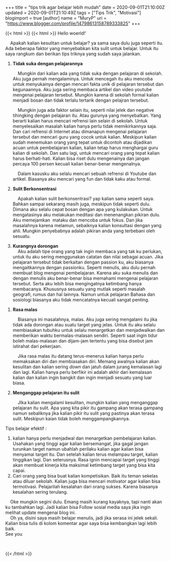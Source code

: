 +++
title = "tips trik agar belajar lebih mudah"
date = 2020-09-01T21:10:00Z
updated = 2020-09-01T21:10:49Z
tags = ["Tips Trik", "Motivasi"]
blogimport = true 
[author]
	name = "MuryP"
	uri = "https://www.blogger.com/profile/14798613158789333825"
+++

{{< html >}}
{{< html >}}
Hello woerld!'<div><span>&nbsp;&nbsp; &nbsp;</span>Apakah kalian kesulitan untuk belajar? ya sama saya dulu juga seperti itu. Ada beberapa faktor yang menyebabkan kita sulit untuk belajar. Untuk itu saya rangkum dan berikan tips triknya yang sudah saya jalankan.</div><div><ol style="text-align: left;">  <li><b>Tidak suka dengan pelajarannya</b></li>  <p><span>&nbsp; &nbsp; Mungkin dari kalian ada yang tidak suka dengan pelajaran di sekolah. Aku juga pernah mengalaminya. Untuk mencegah itu aku mencoba untuk menyukainya dengan mencari fakta unik di pelajaran tersebut dan kegunaannya. Aku juga sering membaca artikel dan video youtube mengenai pelajaran tersebut. Mungkin karena di sekolah formal kalian menjadi bosan dan tidak terlalu tertarik dengan pelajran tersebut.&nbsp;</span></p><p><span>&nbsp; &nbsp; Mungkin juga ada faktor selain itu, seperti nilai jelek dan negative tihingking dengan pelajaran itu. Atau gurunya yang menyebalkan. Yang berarti kalian harus mencari refrensi lain selain di sekolah. Untuk menyelesaikan masalah kalian hanya perlu tidak memikirkannya saja. Dan cari refrensi di Internet atau dimanapun mengenai pelajaran tersebut dan mencari guru yang cocok untuk kalian. Meskipun kalian sudah menemukan orang yang tepat untuk dicontoh atau dijadikan acuan untuk pembelajaran kalian, kalian tetap harus menghargai guru kalian di sekolah. Dan satu lagi, untuk mencari orang yang tepat kalian harus berhati-hati. Kalian bisa riset dulu mengenainya dan jangan percaya 100 persen kecuali kalian benar-benar mengenalnya.&nbsp;</span><br /></p><p><span><span>&nbsp; &nbsp; Dalam kasusku aku selalu mencari sebuah refrensi di Youtube dan artikel. Biasanya aku mencari yang fun dan tidak kaku atau formal.</span><br /></span></p><p>  </p><li><b>Sulit Berkonsentrasi</b></li>  <p><span>&nbsp; &nbsp; Apakah kalian sulit berkonsentrasi? yap kalian sama seperti saya. Bahkan sampai sekarang masih juga, meskipun tidak seperti dulu. Dimana aku selalu cepat bosan dengan apa yang kulakukan. Untuk mengatasinya aku melakukan meditasi dan menenangkan pikiran dulu. Aku memejamkan&nbsp; mataku dan mencoba untuk fokus. Dan jika masalahnya karena melamun, sebaiknya kalian konsultasi dengan yang ahli. Mungkin penyebabnya adalah pikiran anda yang terbebani oleh sesuatu.</span><br /></p><p>  </p><li><b>Kurangnya dorongan</b></li><span>&nbsp;&nbsp; &nbsp;</span>Aku adalah tipe orang yang tak ingin membaca yang tak ku perlukan, untuk itu aku sering menggunakan catatan dan nilai sebagai acuan. Jika pelajaran tersebut tidak berkaitan dengan passion ku, aku biasanya mengaitkannya dengan passionku. Seperti menulis, aku dulu pernah membuat blog mengenai pembelajaran. Karena aku suka menulis dan dengan menulis aku benar-benar bisa memahami mengenai pelajaran tersebut. Serta aku lebih bisa mengingatnya ketimbang hanya membacanya. Khususnya sesuatu yang mutlak seperti masalah geografi, rumus dan hal lainnya. Namun untuk pelajaran Bahasa dan sosiologi biasanya aku tidak mencatatnya kecuali sangat penting.</ol><ol style="text-align: left;"><p>  </p><li><b>Rasa malas</b></li>  <p><span>&nbsp; &nbsp; Biasanya ini masalahnya, malas. Aku juga sering mengalami itu jika tidak ada dorongan atau suatu target yang jelas. Untuk itu aku selalu membiasakan tubuhku untuk selalu menargetkan dan menjadwalkan dan memberikan waktu bermalas-malasan sendiri. Seperti saat ingin tidur boleh malas-malasan dan dijam-jam tertentu yang bisa disebut jam istirahat dari pekerjaan.</span><br /></p><p>&nbsp; &nbsp; Jika rasa malas itu datang terus-menerus kalian hanya perlu memaksakan diri dan membiasakan diri. Memang awalnya kalian akan kesulitan dan kalian sering <i>down </i>dan jatuh dalam jurang kemalasan lagi dan lagi. Kalian hanya perlu berfikir ini adalah akhir dari kemalasan kalian dan kalian ingin bangkit dan ingin menjadi sesuatu yang luar biasa.<br /></p><p>  </p><li><b>Menganggap pelajaran itu sulit</b></li>  <p><span>&nbsp; &nbsp; JIka kalian mengalami kesulitan, mungkin kalian yang menganggap pelajaran itu sulit. Apa yang kita pikir itu gampang akan terasa gampang namun sebaliknya jika kalian pikir itu sulit yang pastinya akan terasa sulit. Meskipun kaian tidak boleh menggampangkannya.</span><br /></p></ol>Tips belajar efektif :</div><div><ol style="text-align: left;"><li>kalian hanya perlu menjadwal dan menargetkan pembelajaran kalian. Usahakan yang tinggi agar kalian bersemangat, jika gagal jangan turunkan target namun ubahlah perilaku kalian agar kalian bisa menyamai target itu. Dan setelah kalian terus melampau target, kalian tinggikan lagi. Dan seterusnya. Rasa ignin mencapai target yang tinggi akan membuat kinerja kita maksimal ketimbang target yang bisa kita capai.</li><li>Cari orang yang bisa buat kalian kompetisikan. Baik itu teman sekelas atau diluar sekolah. Kalian juga bisa mencari motivator agar kalian bisa termotivasi. Pelajarilah kesalahan dari orang sukses. Karena biasanya kesalahan sering terulang.</li></ol><span>&nbsp; &nbsp; Oke mungkin segini dulu. Emang masih kurang kayaknya, tapi nanti akan ku tambahkan lagi. Jadi kalian bisa Follow sosial media saya jika ingin melihat update mengenai blog ini.</span></div><div><span>&nbsp; &nbsp; Oh ya, disini saya masih belajar menulis, jadi jika serasa ini jelek sekali. Kalian bisa tulis di kolom komentar agar saya bisa kembangkan lagi lebih baik.</span></div><div>See you<br /><ol style="text-align: left;"><p><span><br /></span></p><p>  </p><p></p><p></p><p></p><p></p><p></p><p></p><p></p><p></p><p></p></ol></div>
{{< /html >}}
